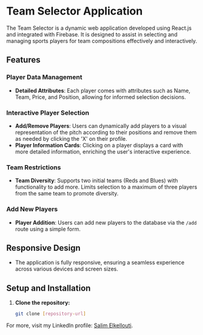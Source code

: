 # Team Selector Application

The Team Selector is a dynamic web application developed using React.js and integrated with Firebase. It is designed to assist in selecting and managing sports players for team compositions effectively and interactively.

## Features

### Player Data Management
- **Detailed Attributes**: Each player comes with attributes such as Name, Team, Price, and Position, allowing for informed selection decisions.

### Interactive Player Selection
- **Add/Remove Players**: Users can dynamically add players to a visual representation of the pitch according to their positions and remove them as needed by clicking the 'X' on their profile.
- **Player Information Cards**: Clicking on a player displays a card with more detailed information, enriching the user's interactive experience.

### Team Restrictions
- **Team Diversity**: Supports two initial teams (Reds and Blues) with functionality to add more. Limits selection to a maximum of three players from the same team to promote diversity.

### Add New Players
- **Player Addition**: Users can add new players to the database via the `/add` route using a simple form.

## Responsive Design
- The application is fully responsive, ensuring a seamless experience across various devices and screen sizes.

## Setup and Installation

1. **Clone the repository:**
   ```bash
   git clone [repository-url]


For more, visit my LinkedIn profile: [Salim Elkellouti](https://www.linkedin.com/in/salim-elkellouti/).

